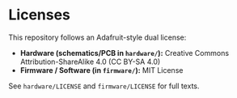 # Licenses

This repository follows an Adafruit-style dual license:

- **Hardware (schematics/PCB in `hardware/`):** Creative Commons Attribution-ShareAlike 4.0 (CC BY-SA 4.0)
- **Firmware / Software (in `firmware/`):** MIT License

See `hardware/LICENSE` and `firmware/LICENSE` for full texts.
